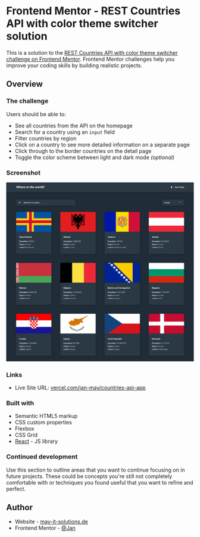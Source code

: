 # Frontend Mentor - REST Countries API with color theme switcher solution

This is a solution to the [REST Countries API with color theme switcher challenge on Frontend Mentor](https://www.frontendmentor.io/challenges/rest-countries-api-with-color-theme-switcher-5cacc469fec04111f7b848ca). Frontend Mentor challenges help you improve your coding skills by building realistic projects.

## Overview

### The challenge

Users should be able to:

- See all countries from the API on the homepage
- Search for a country using an `input` field
- Filter countries by region
- Click on a country to see more detailed information on a separate page
- Click through to the border countries on the detail page
- Toggle the color scheme between light and dark mode _(optional)_

### Screenshot

![screenshot](./Screenshot_new.png)

### Links

- Live Site URL: [vercel.com/jan-may/countries-api-app](https://countries-api-app.vercel.app/)

### Built with

- Semantic HTML5 markup
- CSS custom properties
- Flexbox
- CSS Grid
- [React](https://reactjs.org/) - JS library

### Continued development

Use this section to outline areas that you want to continue focusing on in future projects. These could be concepts you're still not completely comfortable with or techniques you found useful that you want to refine and perfect.


## Author

- Website - [may-it-solutions.de](https://www.may-it-solutions.de/)
- Frontend Mentor - [@Jan](https://www.frontendmentor.io/profile/jan-may)

